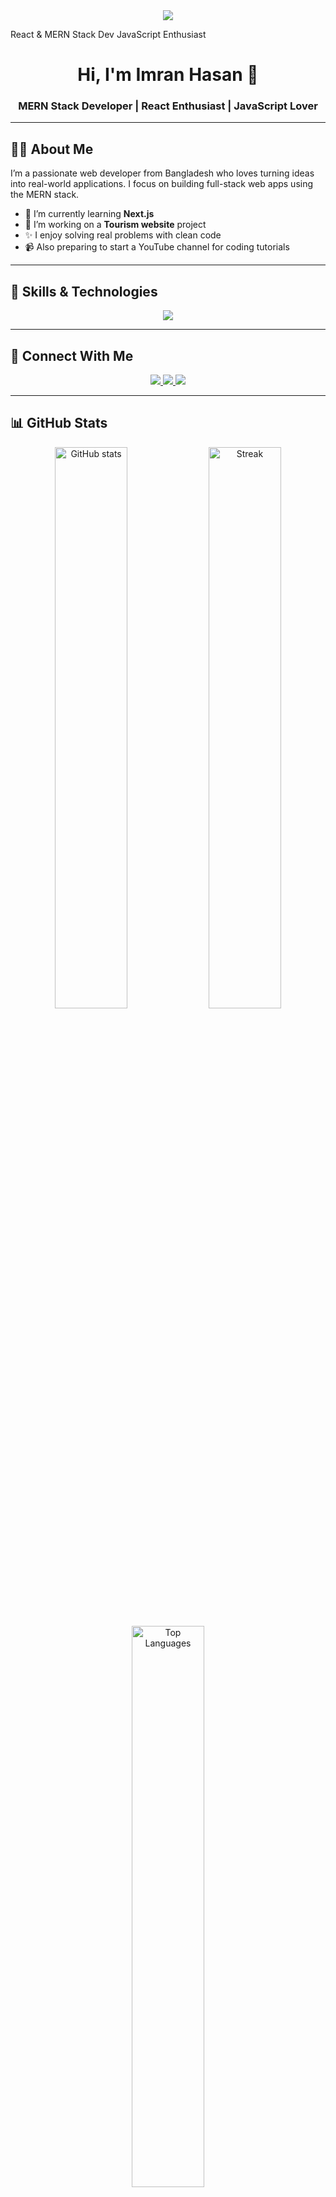 <!-- Banner Image -->
<div align="center">
  <img src="https://capsule-render.vercel.app/api?type=waving&color=0:E1EAFC,100:F6D5F7&height=200&section=header&text=MD%20IMRAN%20HASAN&fontSize=40&fontColor=fff&animation=fadeIn&fontAlignY=38&desc=React%26MERN%20Stack%20Dev%20JavaScript%20Enthusiast%20|%20MERN%20Stack%20Enthusiast%20&descAlignY=51&descAlign=62"/>
</div>



React & MERN Stack Dev  JavaScript Enthusiast
<!-- Name and Title -->
<h1 align="center">Hi, I'm Imran Hasan 👋</h1>
<h3 align="center">MERN Stack Developer | React Enthusiast | JavaScript Lover</h3>

---

## 🧑‍💻 About Me

I’m a passionate web developer from Bangladesh who loves turning ideas into real-world applications. I focus on building full-stack web apps using the MERN stack.

- 🌱 I’m currently learning **Next.js**
- 🔧 I’m working on a **Tourism website** project
- ✨ I enjoy solving real problems with clean code
- 📹 Also preparing to start a YouTube channel for coding tutorials

---

## 🚀 Skills & Technologies

<p align="center">
  <img src="https://skillicons.dev/icons?i=html,css,tailwind,bootstrap,js,react,nextjs,express,nodejs,mongodb,firebase,github,vscode" />
</p>

---

## 🔗 Connect With Me

<p align="center">
  <a href="https://facebook.com/imranwebdev" target="_blank">
    <img src="https://img.shields.io/badge/Facebook-1877F2?style=for-the-badge&logo=facebook&logoColor=white" />
  </a>
  <a href="https://www.linkedin.com/in/mdimranhasan" target="_blank">
    <img src="https://img.shields.io/badge/LinkedIn-0A66C2?style=for-the-badge&logo=linkedin&logoColor=white" />
  </a>
  <a href="https://youtube.com/@imrancodes" target="_blank">
    <img src="https://img.shields.io/badge/YouTube-red?style=for-the-badge&logo=youtube&logoColor=white" />
  </a>
</p>

---

## 📊 GitHub Stats

<p align="center">
  <img src="https://github-readme-stats.vercel.app/api?username=imran-dev&show_icons=true&theme=radical" alt="GitHub stats" width="48%" />
  <img src="https://github-readme-streak-stats.herokuapp.com/?user=imran-dev&theme=radical" alt="Streak" width="48%" />
</p>

<p align="center">
  <img src="https://github-readme-stats.vercel.app/api/top-langs/?username=imran-dev&layout=compact&theme=radical" alt="Top Languages" width="48%" />
</p>

---

> ⚡ “Code. Learn. Build. Share.” — Imran Hasan

